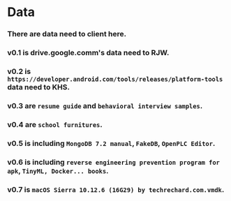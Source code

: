 # Data
### There are data need to client here.
### v0.1 is drive.google.comm's data need to RJW.
### v0.2 is `https://developer.android.com/tools/releases/platform-tools` data need to KHS.
### v0.3 are `resume guide` and `behavioral interview samples`.
### v0.4 are `school furnitures`.
### v0.5 is including `MongoDB 7.2 manual`, `FakeDB`, `OpenPLC Editor`.
### v0.6 is including `reverse engineering prevention program for apk`, `TinyML, Docker... books`.
### v0.7 is `macOS Sierra 10.12.6 (16G29) by techrechard.com.vmdk`.